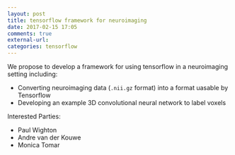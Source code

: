 ```yaml
---
layout: post
title: tensorflow framework for neuroimaging
date: 2017-02-15 17:05
comments: true
external-url:
categories: tensorflow
---
```


We propose to develop a framework for using tensorflow in a neuroimaging setting including:

  - Converting neuroimaging data (`.nii.gz` format) into a format uasable by Tensorflow
  - Developing an example 3D convolutional neural network to label voxels

Interested Parties:

 - Paul Wighton
 - Andre van der Kouwe
 - Monica Tomar
